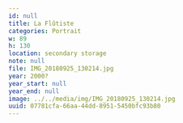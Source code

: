 ```yaml
---
id: null
title: La Flûtiste
categories: Portrait
w: 89
h: 130
location: secondary storage
note: null
file: IMG_20180925_130214.jpg
year: 2000?
year_start: null
year_end: null
image: ../../media/img/IMG_20180925_130214.jpg
uuid: 07781cfa-66aa-44dd-8951-5450bfc93b80
---
```


